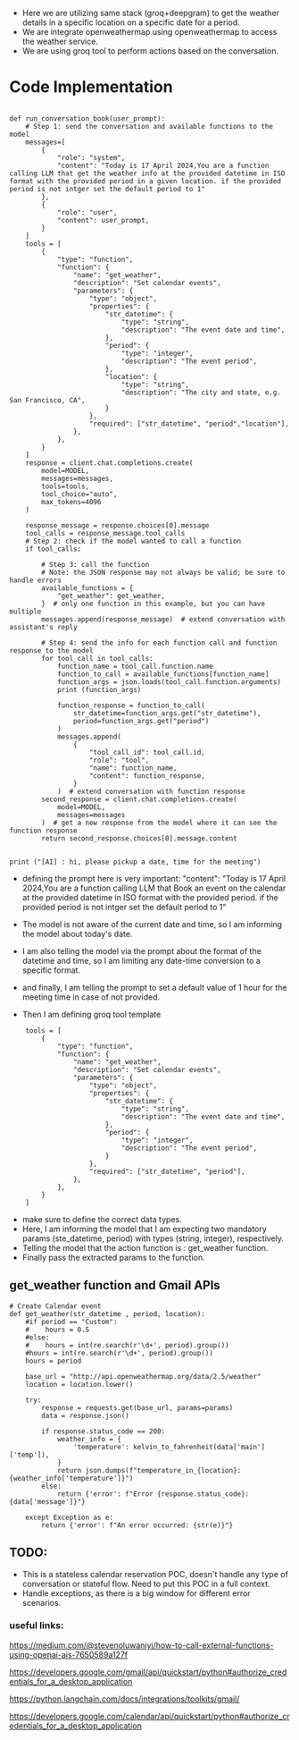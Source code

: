- Here we are utilizing same stack (groq+deepgram) to get the weather details in a specific location on a specific date for a period. 
- We are integrate openweathermap using openweathermap to access the weather service.
- We are using groq tool to perform actions based on the conversation.

# Code Implementation
```

def run_conversation_book(user_prompt):
    # Step 1: send the conversation and available functions to the model
    messages=[
        {
            "role": "system",
            "content": "Today is 17 April 2024,You are a function calling LLM that get the weather info at the provided datetime in ISO format with the provided period in a given location. if the provided period is not intger set the default period to 1"
        },
        {
            "role": "user",
            "content": user_prompt,
        }
    ]
    tools = [
        {
            "type": "function",
            "function": {
                "name": "get_weather",
                "description": "Set calendar events",
                "parameters": {
                    "type": "object",
                    "properties": {
                        "str_datetime": {
                            "type": "string",
                            "description": "The event date and time",
                        },
                        "period": {
                            "type": "integer",
                            "description": "The event period",
                        },
                        "location": {
                            "type": "string",
                            "description": "The city and state, e.g. San Francisco, CA",
                        }
                    },
                    "required": ["str_datetime", "period","location"],
                },
            },
        }
    ]
    response = client.chat.completions.create(
        model=MODEL,
        messages=messages,
        tools=tools,
        tool_choice="auto",  
        max_tokens=4096
    )

    response_message = response.choices[0].message
    tool_calls = response_message.tool_calls
    # Step 2: check if the model wanted to call a function
    if tool_calls:
        
        # Step 3: call the function
        # Note: the JSON response may not always be valid; be sure to handle errors
        available_functions = {
            "get_weather": get_weather,
        }  # only one function in this example, but you can have multiple
        messages.append(response_message)  # extend conversation with assistant's reply
        
        # Step 4: send the info for each function call and function response to the model
        for tool_call in tool_calls:
            function_name = tool_call.function.name
            function_to_call = available_functions[function_name]
            function_args = json.loads(tool_call.function.arguments)
            print (function_args)
            
            function_response = function_to_call(
                str_datetime=function_args.get("str_datetime"),
                period=function_args.get("period") 
            )
            messages.append(
                {
                    "tool_call_id": tool_call.id,
                    "role": "tool",
                    "name": function_name,
                    "content": function_response,
                }
            )  # extend conversation with function response
        second_response = client.chat.completions.create(
            model=MODEL,
            messages=messages
        )  # get a new response from the model where it can see the function response
        return second_response.choices[0].message.content


print ("[AI] : hi, please pickup a date, time for the meeting")    

```
- defining the prompt here is very important:
"content": "Today is 17 April 2024,You are a function calling LLM that Book an event on the calendar at the provided datetime in ISO format with the provided period. if the provided period is not intger set the default period to 1"

- The model is not aware of the current date and time, so I am informing the model about today's date.

- I am also telling the model via the prompt about the format of the datetime and time, so I am limiting any date-time conversion to a specific format. 

- and finally, I am telling the prompt to set a default value of 1 hour for the meeting time in case of not provided.

- Then I am defining groq tool template
```
    tools = [
        {
            "type": "function",
            "function": {
                "name": "get_weather",
                "description": "Set calendar events",
                "parameters": {
                    "type": "object",
                    "properties": {
                        "str_datetime": {
                            "type": "string",
                            "description": "The event date and time",
                        },
                        "period": {
                            "type": "integer",
                            "description": "The event period",
                        }
                    },
                    "required": ["str_datetime", "period"],
                },
            },
        }
    ]
```
- make sure to define the correct data types.
- Here, I am informing the model that I am expecting two mandatory params (ste_datetime, period) with types (string, integer), respectively. 
- Telling the model that the action function is : get_weather function.
- Finally pass the extracted params to the function.

## get_weather function and Gmail APIs

```
# Create Calendar event
def get_weather(str_datetime , period, location):
    #if period == "Custom":
    #    hours = 0.5
    #else:
    #    hours = int(re.search(r'\d+', period).group())
    #hours = int(re.search(r'\d+', period).group())
    hours = period

    base_url = "http://api.openweathermap.org/data/2.5/weather"
    location = location.lower()

    try:
        response = requests.get(base_url, params=params)
        data = response.json()

        if response.status_code == 200:
            weather_info = {
                'temperature': kelvin_to_fahrenheit(data['main']['temp']),
            }
            return json.dumps(f"temperature_in_{location}: {weather_info['temperature']}")
        else:
            return {'error': f"Error {response.status_code}: {data['message']}"}

    except Exception as e:
        return {'error': f"An error occurred: {str(e)}"}
```

## TODO:
- This is a stateless calendar reservation POC, doesn't handle any type of conversation or stateful flow. Need to put this POC in a full context. 
- Handle exceptions, as there is a big window for different error scenarios. 

### useful links:

https://medium.com/@stevenoluwaniyi/how-to-call-external-functions-using-openai-ais-7650589a127f

https://developers.google.com/gmail/api/quickstart/python#authorize_credentials_for_a_desktop_application

https://python.langchain.com/docs/integrations/toolkits/gmail/

https://developers.google.com/calendar/api/quickstart/python#authorize_credentials_for_a_desktop_application
